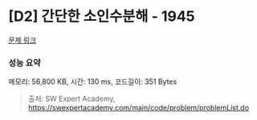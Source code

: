 # [D2] 간단한 소인수분해 - 1945 

[문제 링크](https://swexpertacademy.com/main/code/problem/problemDetail.do?contestProbId=AV5Pl0Q6ANQDFAUq) 

### 성능 요약

메모리: 56,800 KB, 시간: 130 ms, 코드길이: 351 Bytes



> 출처: SW Expert Academy, https://swexpertacademy.com/main/code/problem/problemList.do